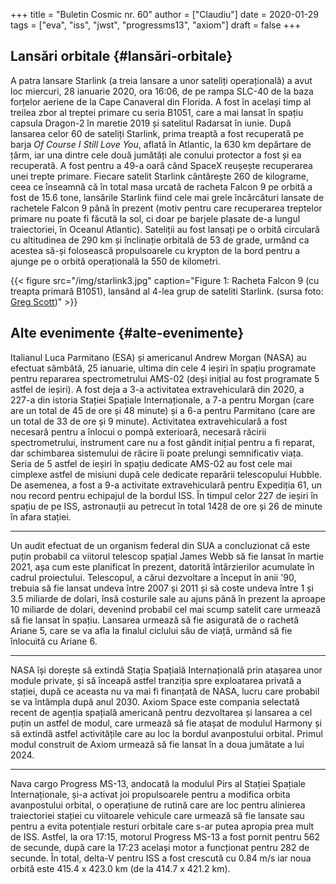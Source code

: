 +++
title = "Buletin Cosmic nr. 60"
author = ["Claudiu"]
date = 2020-01-29
tags = ["eva", "iss", "jwst", "progressms13", "axiom"]
draft = false
+++

## Lansări orbitale {#lansări-orbitale}

A patra lansare Starlink (a treia lansare a unor sateliți operațională) a avut loc miercuri, 28 ianuarie 2020, ora 16:06, de pe rampa SLC-40 de la baza forțelor aeriene de la Cape Canaveral din Florida. A fost în același timp al treilea zbor al treptei primare cu seria B1051, care a mai lansat în spațiu capsula Dragon-2 în maretie 2019 și satelitul Radarsat în iunie. După lansarea celor 60 de sateliți Starlink, prima treaptă a fost recuperată pe barja _Of Course I Still Love You_, aflată în Atlantic, la 630 km depărtare de țărm, iar una dintre cele două jumătăți ale conului protector a fost și ea recuperată. A fost pentru a 49-a oară când SpaceX reușește recuperarea unei trepte primare. Fiecare satelit Starlink cântărește 260 de kilograme, ceea ce înseamnă că în total masa urcată de racheta Falcon 9 pe orbită a fost de 15.6 tone, lansările Starlink fiind cele mai grele încărcături lansate de rachetele Falcon 9 până în prezent (motiv pentru care recuperarea treptelor primare nu poate fi făcută la sol, ci doar pe barjele plasate de-a lungul traiectoriei, în Oceanul Atlantic). Sateliții au fost lansați pe o orbită circulară cu altitudinea de 290 km și înclinație orbitală de 53 de grade, urmând ca acestea să-și folosească propulsoarele cu krypton de la bord pentru a ajunge pe o orbită operațională la 550 de kilometri.

{{< figure src="/img/starlink3.jpg" caption="Figure 1: Racheta Falcon 9 (cu treapta primară B1051), lansând al 4-lea grup de sateliti Starlink. (sursa foto: [Greg Scott](https://twitter.com/GregScott%5Fphoto/status/1222535047170940928?s=20))" >}}


## Alte evenimente {#alte-evenimente}

Italianul Luca Parmitano (ESA) și americanul Andrew Morgan (NASA) au efectuat sâmbătă, 25 ianuarie, ultima din cele 4 ieșiri în spațiu programate pentru repararea spectrometrului AMS-02 (deși inițial au fost programate 5 astfel de ieșiri). A fost deja a 3-a activitatea extravehiculară din 2020, a 227-a din istoria Stației Spațiale Internaționale, a 7-a pentru Morgan (care are un total de 45 de ore și 48 minute) și a 6-a pentru Parmitano (care are un total de 33 de ore și 9 minute). Activitatea extravehiculară a fost necesară pentru a înlocui o pompă exterioară, necesară răcirii spectrometrului, instrument care nu a fost gândit inițial pentru a fi reparat, dar schimbarea sistemului de răcire îi poate prelungi semnificativ viața. Seria de 5 astfel de ieșiri în spațiu dedicate AMS-02 au fost cele mai cimplexe astfel de misiuni după cele dedicate reparării telescopului Hubble. De asemenea, a fost a 9-a activitate extravehiculară pentru Expediția 61, un nou record pentru echipajul de la bordul ISS. În timpul celor 227 de ieșiri în spațiu de pe ISS, astronauții au petrecut în total 1428 de ore și 26 de minute în afara stației.

---

Un audit efectuat de un organism federal din SUA a concluzionat că este puțin probabil ca viitorul telescop spațial James Webb să fie lansat în martie 2021, așa cum este planificat în prezent, datorită întârzierilor acumulate în cadrul proiectului. Telescopul, a cărui dezvoltare a început în anii '90, trebuia să fie lansat undeva între 2007 și 2011 și să coste undeva între 1 și 3.5 miliarde de dolari, însă costurile sale au ajuns până în prezent la aproape 10 miliarde de dolari, devenind probabil cel mai scump satelit care urmează să fie lansat în spațiu. Lansarea urmează să fie asigurată de o rachetă Ariane 5, care se va afla la finalul ciclului său de viață, urmând să fie înlocuită cu Ariane 6.

---

NASA își dorește să extindă Stația Spațială Internațională prin atașarea unor module private, și să înceapă astfel tranziția spre exploatarea privată a stației, după ce aceasta nu va mai fi finanțată de NASA, lucru care probabil se va întâmpla după anul 2030. Axiom Space este compania selectată recent de agenția spațială americană pentru dezvoltarea și lansarea a cel puțin un astfel de modul, care urmează să fie atașat de modulul Harmony și să extindă astfel activitățile care au loc la bordul avanpostului orbital. Primul modul construit de Axiom urmează să fie lansat în a doua jumătate a lui 2024.

---

Nava cargo Progress MS-13, andocată la modulul Pirs al Stației Spațiale Internaționale, și-a activat joi propulsoarele pentru a modifica orbita avanpostului orbital, o operațiune de rutină care are loc pentru alinierea traiectoriei stației cu viitoarele vehicule care urmează să fie lansate sau pentru a evita potențiale resturi orbitale care s-ar putea apropia prea mult de ISS. Astfel, la ora 17:15, motorul Progress MS-13 a fost pornit pentru 562 de secunde, după care la 17:23 același motor a funcționat pentru 282 de secunde. În total, delta-V pentru ISS a fost crescută cu 0.84 m/s iar noua orbită este 415.4 x 423.0 km (de la 414.7 x 421.2 km).